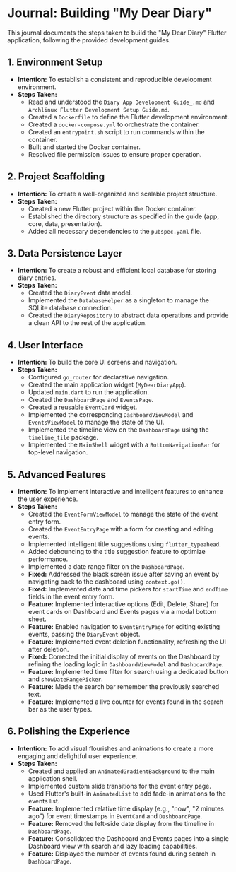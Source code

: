 # Journal: Building "My Dear Diary"

This journal documents the steps taken to build the "My Dear Diary" Flutter application, following the provided development guides.

## 1. Environment Setup

*   **Intention:** To establish a consistent and reproducible development environment.
*   **Steps Taken:**
    *   Read and understood the `Diary App Development Guide_.md` and `Archlinux Flutter Development Setup Guide.md`.
    *   Created a `Dockerfile` to define the Flutter development environment.
    *   Created a `docker-compose.yml` to orchestrate the container.
    *   Created an `entrypoint.sh` script to run commands within the container.
    *   Built and started the Docker container.
    *   Resolved file permission issues to ensure proper operation.

## 2. Project Scaffolding

*   **Intention:** To create a well-organized and scalable project structure.
*   **Steps Taken:**
    *   Created a new Flutter project within the Docker container.
    *   Established the directory structure as specified in the guide (app, core, data, presentation).
    *   Added all necessary dependencies to the `pubspec.yaml` file.

## 3. Data Persistence Layer

*   **Intention:** To create a robust and efficient local database for storing diary entries.
*   **Steps Taken:**
    *   Created the `DiaryEvent` data model.
    *   Implemented the `DatabaseHelper` as a singleton to manage the SQLite database connection.
    *   Created the `DiaryRepository` to abstract data operations and provide a clean API to the rest of the application.

## 4. User Interface

*   **Intention:** To build the core UI screens and navigation.
*   **Steps Taken:**
    *   Configured `go_router` for declarative navigation.
    *   Created the main application widget (`MyDearDiaryApp`).
    *   Updated `main.dart` to run the application.
    *   Created the `DashboardPage` and `EventsPage`.
    *   Created a reusable `EventCard` widget.
    *   Implemented the corresponding `DashboardViewModel` and `EventsViewModel` to manage the state of the UI.
    *   Implemented the timeline view on the `DashboardPage` using the `timeline_tile` package.
    *   Implemented the `MainShell` widget with a `BottomNavigationBar` for top-level navigation.

## 5. Advanced Features

*   **Intention:** To implement interactive and intelligent features to enhance the user experience.
*   **Steps Taken:**
    *   Created the `EventFormViewModel` to manage the state of the event entry form.
    *   Created the `EventEntryPage` with a form for creating and editing events.
    *   Implemented intelligent title suggestions using `flutter_typeahead`.
    *   Added debouncing to the title suggestion feature to optimize performance.
    *   Implemented a date range filter on the `DashboardPage`.
    *   **Fixed:** Addressed the black screen issue after saving an event by navigating back to the dashboard using `context.go()`.
    *   **Fixed:** Implemented date and time pickers for `startTime` and `endTime` fields in the event entry form.
    *   **Feature:** Implemented interactive options (Edit, Delete, Share) for event cards on Dashboard and Events pages via a modal bottom sheet.
    *   **Feature:** Enabled navigation to `EventEntryPage` for editing existing events, passing the `DiaryEvent` object.
    *   **Feature:** Implemented event deletion functionality, refreshing the UI after deletion.
    *   **Fixed:** Corrected the initial display of events on the Dashboard by refining the loading logic in `DashboardViewModel` and `DashboardPage`.
    *   **Feature:** Implemented time filter for search using a dedicated button and `showDateRangePicker`.
    *   **Feature:** Made the search bar remember the previously searched text.
    *   **Feature:** Implemented a live counter for events found in the search bar as the user types.

## 6. Polishing the Experience

*   **Intention:** To add visual flourishes and animations to create a more engaging and delightful user experience.
*   **Steps Taken:**
    *   Created and applied an `AnimatedGradientBackground` to the main application shell.
    *   Implemented custom slide transitions for the event entry page.
    *   Used Flutter's built-in `AnimatedList` to add fade-in animations to the events list.
    *   **Feature:** Implemented relative time display (e.g., "now", "2 minutes ago") for event timestamps in `EventCard` and `DashboardPage`.
    *   **Feature:** Removed the left-side date display from the timeline in `DashboardPage`.
    *   **Feature:** Consolidated the Dashboard and Events pages into a single Dashboard view with search and lazy loading capabilities.
    *   **Feature:** Displayed the number of events found during search in `DashboardPage`.